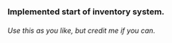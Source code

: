 <div align="left">
	<h3>
	Implemented start of inventory system.
	</h3>
	<h6>
	Use this as you like, but credit me if you can.
	</h6>
</div>
